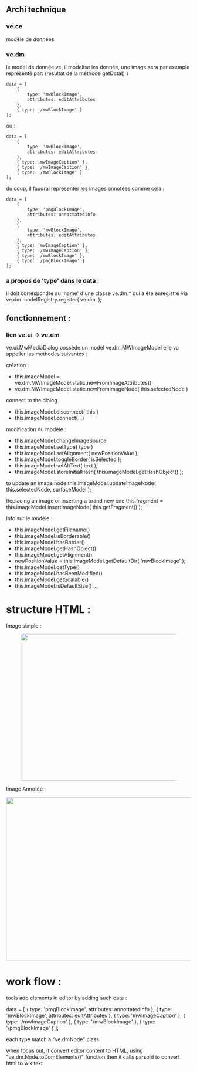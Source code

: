 ## Archi technique

### ve.ce

modèle de données

### ve.dm 

le model de donnée ve, il modèlise les donnée, une image sera par exemple représenté par: (résultat de la méthode getData() )

	data = [
		{
			type: 'mwBlockImage',
			attributes: editAttributes
		},
		{ type: '/mwBlockImage' }
	];
	
ou :

	data = [
		{
			type: 'mwBlockImage',
			attributes: editAttributes
		},
		{ type: 'mwImageCaption' },
		{ type: '/mwImageCaption' },
		{ type: '/mwBlockImage' }
	];
	
du coup, il faudrai représenter les images annotées comme cela :

	data = [
		{
			type: 'pmgBlockImage',
			attributes: annottatedInfo
		},
		{
			type: 'mwBlockImage',
			attributes: editAttributes
		},
		{ type: 'mwImageCaption' },
		{ type: '/mwImageCaption' },
		{ type: '/mwBlockImage' },
		{ type: '/pmgBlockImage' }
	];

### a propos de 'type' dans le data :

il doit correspondre au 'name' d'une classe ve.dm.* qui a été enregistré via 
ve.dm.modelRegistry.register( ve.dm.<className> );

## fonctionnement :

### lien ve.ui -> ve.dm
ve.ui.MwMediaDialog  possède un model ve.dm.MWImageModel
elle va appeller les methodes suivantes : 

création : 
* this.imageModel = ve.dm.MWImageModel.static.newFromImageAttributes()
* ve.dm.MWImageModel.static.newFromImageNode( this.selectedNode )

connect to the dialog
* this.imageModel.disconnect( this )
* this.imageModel.connect(...)

modification du modèle : 
* this.imageModel.changeImageSource
* this.imageModel.setType( type )
* this.imageModel.setAlignment( newPositionValue );
* this.imageModel.toggleBorder( isSelected );
* this.imageModel.setAltText( text );
* this.imageModel.storeInitialHash( this.imageModel.getHashObject() );

to update an image node 
this.imageModel.updateImageNode( this.selectedNode, surfaceModel );

Replacing an image or inserting a brand new one
this.fragment = this.imageModel.insertImageNode( this.getFragment() );

info sur le modèle :
* this.imageModel.getFilename()
* this.imageModel.isBorderable()
* this.imageModel.hasBorder()
* this.imageModel.getHashObject()
* this.imageModel.getAlignment()
* newPositionValue = this.imageModel.getDefaultDir( 'mwBlockImage' );
* this.imageModel.getType()
* this.imageModel.hasBeenModified()
* this.imageModel.getScalable()
* this.imageModel.isDefaultSize()
....


# structure HTML :

Image simple : 
	<figure class="mw-default-size" typeof="mw:Image/Thumb" >
		<a href="./Fichier:IMP3D_Step_053.jpg" >
			<img resource="./Fichier:IMP3D_Step_053.jpg" src="//demo-dokit.localtest.me/w/images/0/00/IMP3D_Step_053.jpg" data-file-width="600" data-file-height="400" data-file-type="bitmap" height="400" width="600"/>
		</a>
	</figure>

Image Annotée : 
	<div class="annotatedImageContainer" typeof="mw:Transclusion" >
		<figure-inline class="mw-default-size" typeof="mw:Image/Frameless">
			<a href="./Fichier:L'usage_des_sp\u00e9ciaux_d_une_tron_oneuse.jpg">
				<img resource="./Fichier:L'usage_des_sp\u00e9ciaux_d_une_tron_oneuse.jpg" src="//demo-dokit.localtest.me/w/images/thumb/b/b8/L%27usage_des_sp%C3%A9ciaux_d_une_tron_oneuse.jpg/800px-L%27usage_des_sp%C3%A9ciaux_d_une_tron_oneuse.jpg" data-file-width="1440" data-file-height="805" data-file-type="bitmap" height="447" width="800"/>
			</a>
		</figure-inline>
		<div class="annotatedcontent" data-annotatedcontent=""> 
		</div>
	</div>


# work flow : 

tools add elements in editor by adding such data : 

data = [
		{
			type: 'pmgBlockImage',
			attributes: annottatedInfo
		},
		{
			type: 'mwBlockImage',
			attributes: editAttributes
		},
		{ type: 'mwImageCaption' },
		{ type: '/mwImageCaption' },
		{ type: '/mwBlockImage' },
		{ type: '/pmgBlockImage' }
	];

each type match a "ve.dm<Model>Node" class

when focus out, it convert editor content to HTML, using "ve.dm.<models>Node.toDomElements()" function
then it calls parsoid to convert html to wikitext



